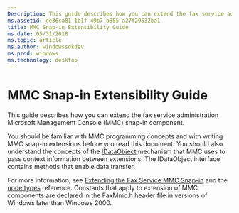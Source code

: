 ```yaml
---
Description: This guide describes how you can extend the fax service administration Microsoft Management Console (MMC) snap-in component.
ms.assetid: de36ca81-1b1f-49b7-b855-a27f29532ba1
title: MMC Snap-in Extensibility Guide
ms.date: 05/31/2018
ms.topic: article
ms.author: windowssdkdev
ms.prod: windows
ms.technology: desktop
---
```


# MMC Snap-in Extensibility Guide

This guide describes how you can extend the fax service administration Microsoft Management Console (MMC) snap-in component.

You should be familiar with MMC programming concepts and with writing MMC snap-in extensions before you read this document. You should also understand the concepts of the [IDataObject](http://msdn.microsoft.com/en-us/library/ms688421.aspx) mechanism that MMC uses to pass context information between extensions. The IDataObject interface contains methods that enable data transfer.

For more information, see [Extending the Fax Service MMC Snap-in](-mfax-extending-the-fax-service-mmc-snap-in.md) and the [node types](-mfax-mmc-snap-in-node-types.md) reference. Constants that apply to extension of MMC components are declared in the FaxMmc.h header file in versions of Windows later than Windows 2000.

 

 



